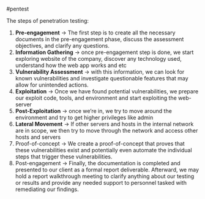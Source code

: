 #pentest

The steps of penetration testing:

1. **Pre-engagement** → The first step is to create all the necessary documents in the pre-engagement phase, discuss the assessment objectives, and clarify any questions.
2. **Information Gathering** → once pre-engagement step is done, we start exploring website of the company, discover any technology used, understand how the web app works and etc
3. **Vulnerability Assessment** → with this information, we can look for known vulnerabilities and investigate questionable features that may allow for unintended actions.
4. **Exploitation** → Once we have found potential vulnerabilities, we prepare our exploit code, tools, and environment and start exploiting the web-server
5. **Post-Exploitation** → once we’re in, we try to move around the environment and try to get higher privileges like admin
6. **Lateral Movement** → If other servers and hosts in the internal network are in scope, we then try to move through the network and access other hosts and servers
7. Proof-of-concept → We create a proof-of-concept that proves that these vulnerabilities exist and potentially even automate the individual steps that trigger these vulnerabilities.
8. Post-engagement → Finally, the documentation is completed and presented to our client as a formal report deliverable. Afterward, we may hold a report walkthrough meeting to clarify anything about our testing or results and provide any needed support to personnel tasked with remediating our findings.